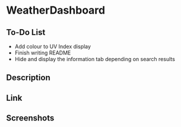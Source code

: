 # WeatherDashboard

## To-Do List
- Add colour to UV Index display
- Finish writing README
- Hide and display the information tab depending on search results

## Description

## Link

## Screenshots